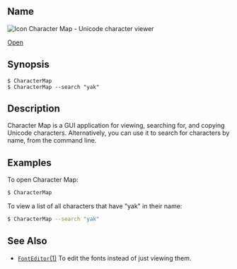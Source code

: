 ## Name

![Icon](/res/icons/16x16/app-character-map.png) Character Map - Unicode character viewer

[Open](file:///bin/CharacterMap)

## Synopsis

```**sh
$ CharacterMap
$ CharacterMap --search "yak"
```

## Description

Character Map is a GUI application for viewing, searching for, and copying Unicode characters. Alternatively, you can use it to search for characters by name, from the command line.

## Examples

To open Character Map:
```sh
$ CharacterMap
```

To view a list of all characters that have "yak" in their name:
```sh
$ CharacterMap --search "yak"
```

## See Also

* [`FontEditor`(1)](help://man/1/FontEditor) To edit the fonts instead of just viewing them.

